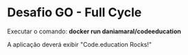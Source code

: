 # Desafio GO - Full Cycle

Executar o comando: **docker run daniamaral/codeeducation**

A aplicação deverá exibir "Code.education Rocks!"


